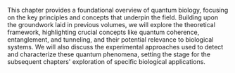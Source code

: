 This chapter provides a foundational overview of quantum biology, focusing on the key principles and concepts that underpin the field.  Building upon the groundwork laid in previous volumes, we will explore the theoretical framework, highlighting crucial concepts like quantum coherence, entanglement, and tunneling, and their potential relevance to biological systems.  We will also discuss the experimental approaches used to detect and characterize these quantum phenomena, setting the stage for the subsequent chapters' exploration of specific biological applications.